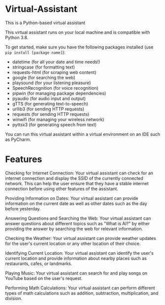 # Virtual-Assistant

This is a Python-based virtual assistant 

This virtual assistant runs on your local machine and is compatible with Python 3.8.

To get started, make sure you have the following packages installed (use `pip install [package name]`):
- datetime (for all your date and time needs!)
- stringcase (for formatting text)
- requests-html (for scraping web content)
- google (for searching the web)
- playsound (for your listening pleasure)
- SpeechRecognition (for voice recognition)
- pipwin (for managing package dependencies)
- pyaudio (for audio input and output)
- gTTS (for generating text-to-speech)
- urllib3 (for sending HTTP requests)
- requests (for sending HTTP requests)
- winwifi (for managing your wireless network)
- pyttsx3 (for generating speech from text)

You can run this virtual assistant within a virtual environment on an IDE such as PyCharm.


# Features 

Checking for Internet Connection: Your virtual assistant can check for an internet connection and display the SSID of the currently connected network. This can help the user ensure that they have a stable internet connection before using other features of the assistant.

Providing Information on Dates: Your virtual assistant can provide information on the current date as well as other dates such as the day before yesterday. 

Answering Questions and Searching the Web: Your virtual assistant can answer questions about different topics such as "What is AI?" by either providing the answer by searching the web for relevant information.

Checking the Weather: Your virtual assistant can provide weather updates for the user's current location or any other location of their choice.

Identifying Current Location: Your virtual assistant can identify the user's current location and provide information about nearby places such as restaurants, cafes, or landmarks.

Playing Music: Your virtual assistant can search for and play songs on YouTube based on the user's request.

Performing Math Calculations: Your virtual assistant can perform different types of math calculations such as addition, subtraction, multiplication, and division.
